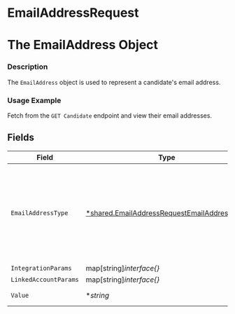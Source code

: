 # EmailAddressRequest

# The EmailAddress Object
### Description
The `EmailAddress` object is used to represent a candidate's email address.
### Usage Example
Fetch from the `GET Candidate` endpoint and view their email addresses.


## Fields

| Field                                                                                                     | Type                                                                                                      | Required                                                                                                  | Description                                                                                               | Example                                                                                                   |
| --------------------------------------------------------------------------------------------------------- | --------------------------------------------------------------------------------------------------------- | --------------------------------------------------------------------------------------------------------- | --------------------------------------------------------------------------------------------------------- | --------------------------------------------------------------------------------------------------------- |
| `EmailAddressType`                                                                                        | [*shared.EmailAddressRequestEmailAddressType](../../models/shared/emailaddressrequestemailaddresstype.md) | :heavy_minus_sign:                                                                                        | The type of email address.<br/><br/>* `PERSONAL` - PERSONAL<br/>* `WORK` - WORK<br/>* `OTHER` - OTHER     | PERSONAL                                                                                                  |
| `IntegrationParams`                                                                                       | map[string]*interface{}*                                                                                  | :heavy_minus_sign:                                                                                        | N/A                                                                                                       | [object Object]                                                                                           |
| `LinkedAccountParams`                                                                                     | map[string]*interface{}*                                                                                  | :heavy_minus_sign:                                                                                        | N/A                                                                                                       | [object Object]                                                                                           |
| `Value`                                                                                                   | **string*                                                                                                 | :heavy_minus_sign:                                                                                        | The email address.                                                                                        | merge_is_hiring@merge.dev                                                                                 |